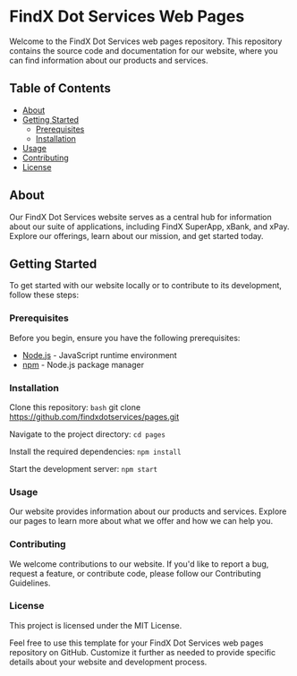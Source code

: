# FindX Dot Services Web Pages

Welcome to the FindX Dot Services web pages repository. This repository contains the source code and documentation for our website, where you can find information about our products and services.

## Table of Contents

- [About](#about)
- [Getting Started](#getting-started)
  - [Prerequisites](#prerequisites)
  - [Installation](#installation)
- [Usage](#usage)
- [Contributing](#contributing)
- [License](#license)

## About

Our FindX Dot Services website serves as a central hub for information about our suite of applications, including FindX SuperApp, xBank, and xPay. Explore our offerings, learn about our mission, and get started today.

## Getting Started

To get started with our website locally or to contribute to its development, follow these steps:

### Prerequisites

Before you begin, ensure you have the following prerequisites:

- [Node.js](https://nodejs.org/) - JavaScript runtime environment
- [npm](https://www.npmjs.com/) - Node.js package manager

### Installation

Clone this repository:
   ```bash```
   git clone https://github.com/findxdotservices/pages.git


Navigate to the project directory:
```cd pages```

Install the required dependencies:
```npm install```

Start the development server:
```npm start```

### Usage
Our website provides information about our products and services. Explore our pages to learn more about what we offer and how we can help you.

### Contributing
We welcome contributions to our website. If you'd like to report a bug, request a feature, or contribute code, please follow our Contributing Guidelines.

### License
This project is licensed under the MIT License.

Feel free to use this template for your FindX Dot Services web pages repository on GitHub. Customize it further as needed to provide specific details about your website and development process.



